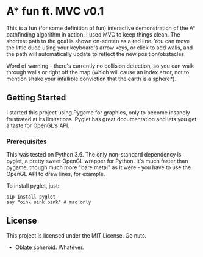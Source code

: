 # A* fun ft. MVC v0.1

This is a fun (for some definition of fun) interactive demonstration of the A* pathfinding algorithm in action. I used MVC to keep things clean. The shortest path to the goal is shown on-screen as a red line. You can move the little dude using your keyboard's arrow keys, or click to add walls, and the path will automatically update to reflect the new position/obstacles.

Word of warning - there's currently no collision detection, so you can walk through walls or right off the map (which will cause an index error, not to mention shake your infallible conviction that the earth is a sphere*).

## Getting Started

I started this project using Pygame for graphics, only to become insanely frustrated at its limitations. Pyglet has great documentation and lets you get a taste for OpenGL's API.

### Prerequisites

This was tested on Python 3.6. The only non-standard dependency is pyglet, a pretty sweet OpenGL wrapper for Python. It's much faster than pygame, though much more "bare metal" as it were - you have to use the OpenGL API to draw lines, for example.

To install pyglet, just:

```
pip install pyglet
say "oink oink oink" # mac only
```


## License

This project is licensed under the MIT License. Go nuts.

* Oblate spheroid. Whatever.
